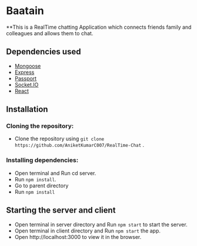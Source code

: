 # Baatain

**This is a RealTime chatting Application which connects friends family and colleagues and allows them to chat.
## Dependencies used
   * [Mongoose](https://mongoosejs.com/docs/)
   * [Express](http://expressjs.com/)
   * [Passport](http://www.passportjs.org/docs/)
   * [Socket.IO](https://socket.io/docs/v4/)
   * [React](https://reactjs.org/)
## Installation
### Cloning the repository:
- Clone the repository using `git clone https://github.com/AniketKumarC007/RealTime-Chat` .
### Installing dependencies:
- Open terminal and Run cd server.
- Run `npm install`.
- Go to parent directory
- Run `npm install`


## Starting the server and client
- Open terminal in server directory and Run `npm start` to start the server.
- Open terminal in client directory and Run `npm start` the app.
- Open http://localhost:3000 to view it in the browser.
